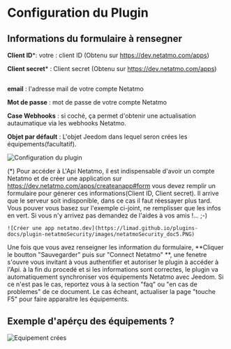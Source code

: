 
# Configuration du Plugin

## Informations du formulaire à rensegner

**Client ID***: votre : client ID (Obtenu sur https://dev.netatmo.com/apps)

**Client secret*** : Client secret (Obtenu sur https://dev.netatmo.com/apps)

##
**email** : l'adresse mail de votre compte Netatmo

**Mot de passe** : mot de passe de votre compte Netatmo


**Case Webhooks** : si coché, ça permet d'obtenir une actualisation autaumatique via les webhooks Netatmo.

**Objet par défault** : L'objet Jeedom dans lequel seron crées les équipements(facultatif).


![Configuration du plugin](https://limad.github.io/plugins-docs/plugin-netatmoSecurity/images/netatmoSecurity_doc3.PNG)


(*) Pour accéder à L'Api Netatmo, il est indispensable d'avoir un compte Netatmo et de créer une application sur https://dev.netatmo.com/apps/createanapp#form 
    vous devez remplir un formulaire pour génerer ces informations(Client ID, Client secret).
	Il arrive que le serveur soit indisponible, dans ce cas il faut réessayer plus tard.
	Vous pouver vous basez sur l'exemple ci-joint, ne remplisser que les infos en vert. 
    Si vous n'y arrivez pas demandez de l'aides à vos amis !... ;-)
	
	
	![Créer une app netatmo.dev](https://limad.github.io/plugins-docs/plugin-netatmoSecurity/images/netatmoSecurity_doc5.PNG)



Une fois que vous avez renseigner les information du formulaire, **Cliquer le boutton "Sauvegarder" puis sur "Connect Netatmo" **, 
une fenetre s'ouvre vous invitant à vous authentifier et autoriser le plugin à accéder à l'Api. 
à la fin du procedé et si les informations sont correctes, le plugin va automatiquement synchroniser vos équipements Netatmo avec Jeedom.
Si ce n'est pas le cas, reportez vous à la section "faq" ou "en cas de problemes" de ce document.
Le cas écheant, actualiser la page "touche F5" pour faire apparaitre les équipements.

## Exemple d'apérçu des équipements ?  
![Equipement crées](https://limad.github.io/plugins-docs/plugin-netatmoSecurity/images/netatmoSecurity_screenshot7.PNG)